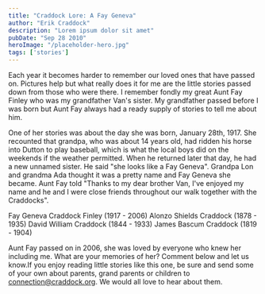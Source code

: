 ```yaml
---
title: "Craddock Lore: A Fay Geneva"
author: "Erik Craddock"
description: "Lorem ipsum dolor sit amet"
pubDate: "Sep 28 2010"
heroImage: "/placeholder-hero.jpg"
tags: ['stories']
---
```

Each year it becomes harder to remember our loved ones that have passed on. Pictures help but what really does it for me are the little stories passed down from those who were there. I remember fondly my great Aunt Fay Finley who was my grandfather Van's sister. My grandfather passed before I was born but Aunt Fay always had a ready supply of stories to tell me about him.

One of her stories was about the day she was born, January 28th, 1917. She recounted that grandpa, who was about 14 years old, had ridden his horse into Dutton to play baseball, which is what the local boys did on the weekends if the weather permitted. When he returned later that day, he had a new unnamed sister. He said "she looks like a Fay Geneva". Grandpa Lon and grandma Ada thought it was a pretty name and Fay Geneva she became. Aunt Fay told "Thanks to my dear brother Van, I've enjoyed my name and he and I were close friends throughout our walk together with the Craddocks".

Fay Geneva Craddock Finley (1917 - 2006)
Alonzo Shields Craddock (1878 - 1935)
David William Craddock (1844 - 1933)
James Bascum Craddock (1819 - 1904)

Aunt Fay passed on in 2006, she was loved by everyone who knew her including me. What are your memories of her? Comment below and let us know.If you enjoy reading little stories like this one, be sure and send some of your own about parents, grand parents or children to connection@craddock.org. We would all love to hear about them.
